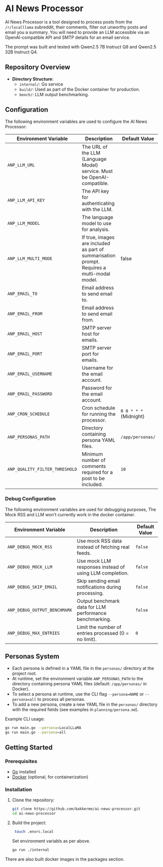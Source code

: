 # AI News Processor

AI News Processor is a tool designed to process posts from the `/r/localllama` subreddit, their comments, filter out unworthy posts and email you a summary. You will need to provide an LLM accessible via an OpenAI-compatible API and SMTP details for an email service.

The prompt was built and tested with Qwen2.5 7B Instruct Q8 and Qwen2.5 32B Instruct Q4. 

## Repository Overview
- **Directory Structure**:
  - `internal/`: Go service
  - `build/`: Used as part of the Docker container for production.
  - `bench/`: LLM output benchmarking.
 
## Configuration

The following environment variables are used to configure the AI News Processor:

| Environment Variable          | Description                                  | Default Value      |
|-------------------------------|----------------------------------------------|--------------------|
| `ANP_LLM_URL`                 | The URL of the LLM (Language Model) service. Must be OpenAI-compatible. |                    |
| `ANP_LLM_API_KEY`             | The API key for authenticating with the LLM. |                    |
| `ANP_LLM_MODEL`               | The language model to use for analysis.      |                    | 
| `ANP_LLM_MULTI_MODE`          | If true, images are included as part of summarisation prompt. Requires a multi-modal model. | false |
| `ANP_EMAIL_TO`                | Email address to send email to.      |                    |
| `ANP_EMAIL_FROM`              | Email address to send email from.    |                    |
| `ANP_EMAIL_HOST`              | SMTP server host for emails.                 |                    |
| `ANP_EMAIL_PORT`              | SMTP server port for emails.                 |                    |
| `ANP_EMAIL_USERNAME`          | Username for the email account.              |                    |
| `ANP_EMAIL_PASSWORD`          | Password for the email account.              |                    |
| `ANP_CRON_SCHEDULE`           | Cron schedule for running the processor.     | `0 0 * * *` (Midnight) |
| `ANP_PERSONAS_PATH`           | Directory containing persona YAML files.     | `/app/personas/`   |
| `ANP_QUALITY_FILTER_THRESHOLD`| Minimum number of comments required for a post to be included. | `10` |

### Debug Configuration

The following environment variables are used for debugging purposes, The Mock RSS and LLM won't currently work in the docker container.

| Environment Variable             | Description                                               | Default Value |
|----------------------------------|-----------------------------------------------------------|---------------|
| `ANP_DEBUG_MOCK_RSS`             | Use mock RSS data instead of fetching real feeds.         | `false`       |
| `ANP_DEBUG_MOCK_LLM`             | Use mock LLM responses instead of using LLM completion.   | `false`       |
| `ANP_DEBUG_SKIP_EMAIL`           | Skip sending email notifications during processing.       | `false`       |
| `ANP_DEBUG_OUTPUT_BENCHMARK`     | Output benchmark data for LLM performance benchmarking.   | `false`       |
| `ANP_DEBUG_MAX_ENTRIES`          | Limit the number of entries processed (0 = no limit).     | `0`           |

## Personas System

- Each persona is defined in a YAML file in the `personas/` directory at the project root.
- At runtime, set the environment variable `ANP_PERSONAS_PATH` to the directory containing persona YAML files (default: `/app/personas/` in Docker).
- To select a persona at runtime, use the CLI flag `--persona=NAME` or `--persona=all` to process all personas.
- To add a new persona, create a new YAML file in the `personas/` directory with the required fields (see examples in `planning/persona.md`).

Example CLI usage:

```sh
go run main.go --persona=LocalLLaMA
go run main.go --persona=all
```

## Getting Started

### Prerequisites

- [Go](https://golang.org/doc/install) installed
- [Docker](https://www.docker.com/) (optional, for containerization)

### Installation

1. Clone the repository:
   ```bash
   git clone https://github.com/bakkerme/ai-news-processor.git
   cd ai-news-processor
   ```

2. Build the project:
   ```bash
    touch .envrc.local
   ```
    Set environment variabls as per above.
   
   ```bash
   go run ./internal
   ```

There are also built docker images in the packages section.
